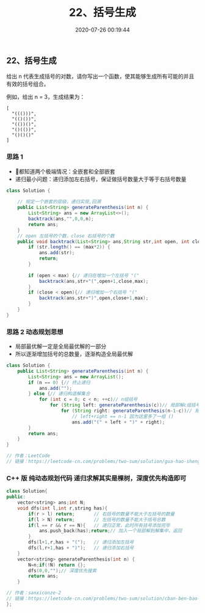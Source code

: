 ﻿---
title: 22、括号生成
categories:
- leetcode
tags:
  - null
date: 2020-07-26 00:19:44
---

## 22、括号生成
给出 n 代表生成括号的对数，请你写出一个函数，使其能够生成所有可能的并且有效的括号组合。

例如，给出 n = 3，生成结果为：
```
[
  "((()))",
  "(()())",
  "(())()",
  "()(())",
  "()()()"
]
```
<!-- 来源：力扣（LeetCode）
链接：https://leetcode-cn.com/problems/generate-parentheses
著作权归领扣网络所有。商业转载请联系官方授权，非商业转载请注明出处。 -->

### 思路 1
- 都知道两个极端情况：全嵌套和全部嵌套
- 递归最小问题：递归添加左右括号，保证做括号数量大于等于右括号数量

```java
class Solution {
    
    // 规定一个嵌套的层级，递归实现,回溯
    public List<String> generateParenthesis(int n) {
        List<String> ans = new ArrayList<>();
        backtrack(ans,"",0,0,n);
        return ans;
    }
    // open 左括号的个数，close 右括号的个数
    public void backtrack(List<String> ans,String str,int open, int close,int max) {
        if (str.length() == (max*2)) {
            ans.add(str);
            return;
        }
        
        if (open < max) {// 递归在增加一个左括号 "("
            backtrack(ans,str+"(",open+1,close,max);
        }
        if (close < open){// 递归增加一个右括号 "("
            backtrack(ans,str+")",open,close+1,max);
        }
    }
}
```

### 思路 2 动态规划思想
- 局部最优解一定是全局最优解的一部分
- 所以逐渐增加括号的总数量，逐渐构造全局最优解

```java
class Solution {
    public List<String> generateParenthesis(int n) {
        List<String> ans = new ArrayList();
        if (n == 0) {// 终止递归
            ans.add("");
        } else {// 递归构造解集合
            for (int c = 0; c < n; ++c)// n组括号
                for (String left: generateParenthesis(c))// 局部解c组括号
                    for (String right: generateParenthesis(n-1-c))// 局部解n-c-1组括号
                        // left+right == n-1 因为这里多了一组 ()
                        ans.add("(" + left + ")" + right);
        }
        return ans;
    }
}

// 作者：LeetCode
// 链接：https://leetcode-cn.com/problems/two-sum/solution/gua-hao-sheng-cheng-by-leetcode/
```

### C++ 版 纯动态规划代码 递归求解其实是棵树，深度优先构造即可

```C++
class Solution{
public:
    vector<string> ans;int N;
    void dfs(int l,int r,string has){
        if(r > l) return;       // 右括号的数量不能大于左括号的数量
        if(l > N) return;       // 左括号的数量不能大于括号总数
        if(l == r && r == N){   // 递归正常，此时所有括号添加完毕
            ans.push_back(has);return;// 加入一个局部解到解集中，返回
        }
        dfs(l+1,r,has + "(");   // 递归添加左括号
        dfs(l,r+1,has + ")");   // 递归添加右括号
    }
    vector<string> generateParenthesis(int n) {
        N=n;if(!N) return {};
        dfs(0,0,"");// 深度优先搜索
        return ans;
    }

// 作者：sanxiconze-2
// 链接：https://leetcode-cn.com/problems/two-sum/solution/cban-ben-bao-li-gou-zao-fa-jian-zhi-by-sanxiconze-/
};

```